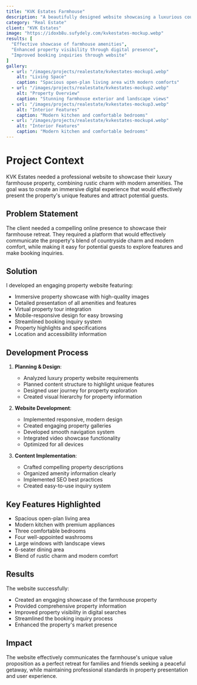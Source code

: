 ```yaml
---
title: "KVK Estates Farmhouse"
description: "A beautifully designed website showcasing a luxurious countryside farmhouse retreat"
category: "Real Estate"
client: "KVK Estates"
image: "https://idoxb8u.sufydely.com/kvkestates-mockup.webp"
results: [
  "Effective showcase of farmhouse amenities",
  "Enhanced property visibility through digital presence",
  "Improved booking inquiries through website"
]
gallery:
  - url: "/images/projects/realestate/kvkestates-mockup1.webp"
    alt: "Living Space"
    caption: "Spacious open-plan living area with modern comforts"
  - url: "/images/projects/realestate/kvkestates-mockup2.webp"
    alt: "Property Overview"
    caption: "Stunning farmhouse exterior and landscape views"
  - url: "/images/projects/realestate/kvkestates-mockup3.webp"
    alt: "Interior Features"
    caption: "Modern kitchen and comfortable bedrooms"
  - url: "/images/projects/realestate/kvkestates-mockup4.webp"
    alt: "Interior Features"
    caption: "Modern kitchen and comfortable bedrooms"
---
```


# Project Context

KVK Estates needed a professional website to showcase their luxury farmhouse property, combining rustic charm with modern amenities. The goal was to create an immersive digital experience that would effectively present the property's unique features and attract potential guests.

## Problem Statement

The client needed a compelling online presence to showcase their farmhouse retreat. They required a platform that would effectively communicate the property's blend of countryside charm and modern comfort, while making it easy for potential guests to explore features and make booking inquiries.

## Solution

I developed an engaging property website featuring:

- Immersive property showcase with high-quality images
- Detailed presentation of all amenities and features
- Virtual property tour integration
- Mobile-responsive design for easy browsing
- Streamlined booking inquiry system
- Property highlights and specifications
- Location and accessibility information

## Development Process

1. **Planning & Design**:
   - Analyzed luxury property website requirements
   - Planned content structure to highlight unique features
   - Designed user journey for property exploration
   - Created visual hierarchy for property information

2. **Website Development**:
   - Implemented responsive, modern design
   - Created engaging property galleries
   - Developed smooth navigation system
   - Integrated video showcase functionality
   - Optimized for all devices

3. **Content Implementation**:
   - Crafted compelling property descriptions
   - Organized amenity information clearly
   - Implemented SEO best practices
   - Created easy-to-use inquiry system

## Key Features Highlighted

- Spacious open-plan living area
- Modern kitchen with premium appliances
- Three comfortable bedrooms
- Four well-appointed washrooms
- Large windows with landscape views
- 6-seater dining area
- Blend of rustic charm and modern comfort

## Results

The website successfully:
- Created an engaging showcase of the farmhouse property
- Provided comprehensive property information
- Improved property visibility in digital searches
- Streamlined the booking inquiry process
- Enhanced the property's market presence

## Impact

The website effectively communicates the farmhouse's unique value proposition as a perfect retreat for families and friends seeking a peaceful getaway, while maintaining professional standards in property presentation and user experience.
